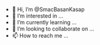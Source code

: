 - 👋 Hi, I’m @SmacBasanKasap
- 👀 I’m interested in ...
- 🌱 I’m currently learning ...
- 💞️ I’m looking to collaborate on ...
- 📫 How to reach me ...

<!---
SmacBasanKasap/SmacBasanKasap is a ✨ special ✨ repository because its `README.md` (this file) appears on your GitHub profile.
You can click the Preview link to take a look at your changes.
--->
